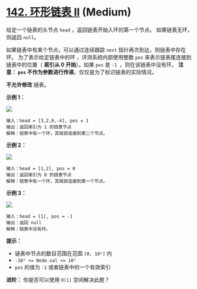 # [142. 环形链表 II][link] (Medium)

[link]: https://leetcode.cn/problems/linked-list-cycle-ii/

给定一个链表的头节点  `head` ，返回链表开始入环的第一个节点。 如果链表无环，则返回 `null`。

如果链表中有某个节点，可以通过连续跟踪 `next` 指针再次到达，则链表中存在环。 为了表示给定链表中的环
，评测系统内部使用整数 `pos` 来表示链表尾连接到链表中的位置（ **索引从 0 开始**）。如果 `pos` 是 `-1
`，则在该链表中没有环。 **注意： `pos` 不作为参数进行传递**，仅仅是为了标识链表的实际情况。

**不允许修改** 链表。

**示例 1：**

![](https://assets.leetcode.com/uploads/2018/12/07/circularlinkedlist.png)

```
输入：head = [3,2,0,-4], pos = 1
输出：返回索引为 1 的链表节点
解释：链表中有一个环，其尾部连接到第二个节点。

```

**示例 2：**

![](https://assets.leetcode-cn.com/aliyun-lc-upload/uploads/2018/12/07/circularlinkedlist_test2.png)

```
输入：head = [1,2], pos = 0
输出：返回索引为 0 的链表节点
解释：链表中有一个环，其尾部连接到第一个节点。

```

**示例 3：**

![](https://assets.leetcode-cn.com/aliyun-lc-upload/uploads/2018/12/07/circularlinkedlist_test3.png)

```
输入：head = [1], pos = -1
输出：返回 null
解释：链表中没有环。

```

**提示：**

- 链表中节点的数目范围在范围 `[0, 10⁴]` 内
- `-10⁵ <= Node.val <= 10⁵`
- `pos` 的值为 `-1` 或者链表中的一个有效索引

**进阶：** 你是否可以使用 `O(1)` 空间解决此题？
